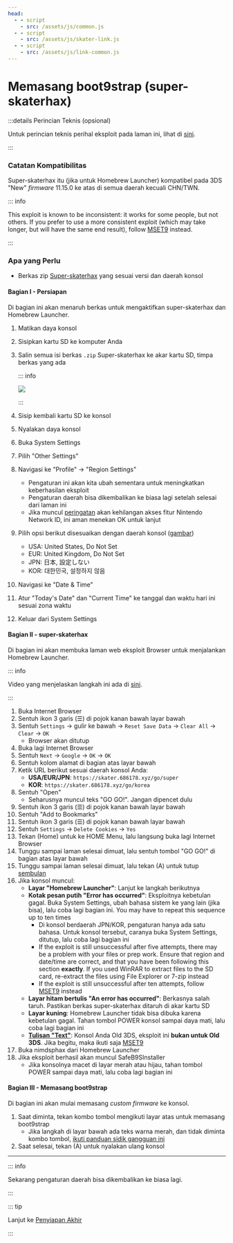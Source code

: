 ```yaml
---
head:
  - - script
    - src: /assets/js/common.js
  - - script
    - src: /assets/js/skater-link.js
  - - script
    - src: /assets/js/link-common.js
---
```


# Memasang boot9strap (super-skaterhax)

:::details Perincian Teknis (opsional)

Untuk perincian teknis perihal eksploit pada laman ini, lihat di [sini](https://github.com/zoogie/super-skaterhax).

:::

### Catatan Kompatibilitas

Super-skaterhax itu (jika untuk Homebrew Launcher) kompatibel pada 3DS "New" _firmware_ 11.15.0 ke atas di semua daerah kecuali CHN/TWN.

::: info

This exploit is known to be inconsistent: it works for some people, but not others. If you prefer to use a more consistent exploit (which may take longer, but will have the same end result), follow [MSET9](installing-boot9strap-\(mset9\)) instead.

:::

### Apa yang Perlu

- Berkas zip [Super-skaterhax](https://skater.nintendohomebrew.com) yang sesuai versi dan daerah konsol

#### Bagian I - Persiapan

Di bagian ini akan menaruh berkas untuk mengaktifkan super-skaterhax dan Homebrew Launcher.

1. Matikan daya konsol

2. Sisipkan kartu SD ke komputer Anda

3. Salin semua isi berkas `.zip` Super-skaterhax ke akar kartu SD, timpa berkas yang ada

    ::: info

    ![](/images/screenshots/skaterhax/skater-root-layout.png)

    :::

4. Sisip kembali kartu SD ke konsol

5. Nyalakan daya konsol

6. Buka System Settings

7. Pilih "Other Settings"

8. Navigasi ke "Profile" -> "Region Settings"
    - Pengaturan ini akan kita ubah sementara untuk meningkatkan keberhasilan eksploit
    - Pengaturan daerah bisa dikembalikan ke biasa lagi setelah selesai dari laman ini
    - Jika muncul [peringatan](/images/screenshots/skaterhax/country-change-notice.png) akan kehilangan akses fitur Nintendo Network ID, ini aman menekan OK untuk lanjut

9. Pilih opsi berikut disesuaikan dengan daerah konsol ([gambar](/images/screenshots/skaterhax/skater-lang.png))
    - USA: United States, Do Not Set
    - EUR: United Kingdom, Do Not Set
    - JPN: 日本, 設定しない
    - KOR: 대한민국, 설정하지 않음

10. Navigasi ke "Date & Time"

11. Atur "Today's Date" dan "Current Time" ke tanggal dan waktu hari ini sesuai zona waktu

12. Keluar dari System Settings

#### Bagian II - super-skaterhax

Di bagian ini akan membuka laman web eksploit Browser untuk menjalankan Homebrew Launcher.

::: info

Video yang menjelaskan langkah ini ada di [sini](https://www.youtube.com/watch?v=DEcZB72vJts).

:::

1. Buka Internet Browser
2. Sentuh ikon 3 garis (☰) di pojok kanan bawah layar bawah
3. Sentuh `Settings` -> gulir ke bawah -> `Reset Save Data` -> `Clear All` -> `Clear` -> `OK`
    - Browser akan ditutup
4. Buka lagi Internet Browser
5. Sentuh `Next` -> `Google` -> `OK` -> `OK`
6. Sentuh kolom alamat di bagian atas layar bawah
7. Ketik URL berikut sesuai daerah konsol Anda:
    - **USA/EUR/JPN**: `https://skater.686178.xyz/go/super`
    - **KOR**: `https://skater.686178.xyz/go/korea`
8. Sentuh "Open"
    - Seharusnya muncul teks "GO GO!". Jangan dipencet dulu
9. Sentuh ikon 3 garis (☰) di pojok kanan bawah layar bawah
10. Sentuh "Add to Bookmarks"
11. Sentuh ikon 3 garis (☰) di pojok kanan bawah layar bawah
12. Sentuh `Settings` -> `Delete Cookies` -> `Yes`
13. Tekan (Home) untuk ke HOME Menu, lalu langsung buka lagi Internet Browser
14. Tunggu sampai laman selesai dimuat, lalu sentuh tombol "GO GO!" di bagian atas layar bawah
15. Tunggu sampai laman selesai dimuat, lalu tekan (A) untuk tutup [sembulan](/images/screenshots/skaterhax/skater-popup.png)
16. Jika konsol muncul:
    - **Layar "Homebrew Launcher"**: Lanjut ke langkah berikutnya
    - **Kotak pesan putih "Error has occurred"**: Eksploitnya kebetulan gagal. Buka System Settings, ubah bahasa sistem ke yang lain (jika bisa), lalu coba lagi bagian ini. You may have to repeat this sequence up to ten times
        - Di konsol berdaerah JPN/KOR, pengaturan hanya ada satu bahasa. Untuk konsol tersebut, caranya buka System Settings, ditutup, lalu coba lagi bagian ini
        - If the exploit is still unsuccessful after five attempts, there may be a problem with your files or prep work. Ensure that region and date/time are correct, and that you have been following this section **exactly**. If you used WinRAR to extract files to the SD card, re-extract the files using File Explorer or 7-zip instead
        - If the exploit is still unsuccessful after ten attempts, follow [MSET9](installing-boot9strap-\(mset9\)) instead
    - **Layar hitam bertulis "An error has occurred"**: Berkasnya salah taruh. Pastikan berkas super-skaterhax ditaruh di akar kartu SD
    - **Layar kuning**: Homebrew Launcher tidak bisa dibuka karena kebetulan gagal. Tahan tombol POWER konsol sampai daya mati, lalu coba lagi bagian ini
    - **[Tulisan "Text"](/images/screenshots/skaterhax/skater-old3ds.png)**: Konsol Anda Old 3DS, eksploit ini **bukan untuk Old 3DS**. Jika begitu, maka ikuti saja [MSET9](installing-boot9strap-\(mset9\))
17. Buka nimdsphax dari Homebrew Launcher
18. Jika eksploit berhasil akan muncul SafeB9SInstaller
    - Jika konsolnya macet di layar merah atau hijau, tahan tombol POWER sampai daya mati, lalu coba lagi bagian ini

#### Bagian III - Memasang boot9strap

Di bagian ini akan mulai memasang _custom firmware_ ke konsol.

1. Saat diminta, tekan kombo tombol mengikuti layar atas untuk memasang boot9strap
    - Jika langkah di layar bawah ada teks warna merah, dan tidak diminta kombo tombol, [ikuti panduan sidik gangguan ini](troubleshooting-super-skaterhax)
2. Saat selesai, tekan (A) untuk nyalakan ulang konsol

<!--@include: ./_include/configure-luma3ds.md -->

<!--@include: ./_include/luma3ds-installed-note.md -->

___

::: info

Sekarang pengaturan daerah bisa dikembalikan ke biasa lagi.

:::

::: tip

Lanjut ke [Penyiapan Akhir](finalizing-setup)

:::

